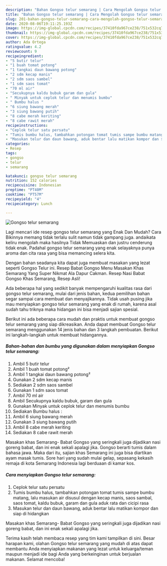 ```yaml
---
description: "Bahan Gongso telur semarang | Cara Mengolah Gongso telur semarang Yang Menggugah Selera"
title: "Bahan Gongso telur semarang | Cara Mengolah Gongso telur semarang Yang Menggugah Selera"
slug: 201-bahan-gongso-telur-semarang-cara-mengolah-gongso-telur-semarang-yang-menggugah-selera
date: 2020-08-06T19:11:25.193Z
image: https://img-global.cpcdn.com/recipes/37410fda967ce238/751x532cq70/gongso-telur-semarang-foto-resep-utama.jpg
thumbnail: https://img-global.cpcdn.com/recipes/37410fda967ce238/751x532cq70/gongso-telur-semarang-foto-resep-utama.jpg
cover: https://img-global.cpcdn.com/recipes/37410fda967ce238/751x532cq70/gongso-telur-semarang-foto-resep-utama.jpg
author: Ada Ortega
ratingvalue: 4.2
reviewcount: 9
recipeingredient:
- "5 butir telur"
- "1 buah tomat potong"
- "1 tangkai daun bawang potong"
- "2 sdm kecap manis"
- "2 sdm saos sambel"
- "1 sdm saos tomat"
- "70 ml air"
- "Secukupnya kaldu bubuk garam dan gula"
- " Minyak untuk ceplok telur dan menumis bumbu"
- " Bumbu halus "
- "6 siung bawang merah"
- "3 siung bawang putih"
- "8 cabe merah keriting"
- "8 cabe rawit merah"
recipeinstructions:
- "Ceplok telur satu persatu"
- "Tumis bumbu halus, tambahkan potongan tomat tumis sampe bumbu matang, lalu masukan air disusul dengan kecap manis, saos sambal, saos tomat, kaldu bubuk, garam dan gula aduk rata dan cicipi rasa"
- "Masukan telur dan daun bawang, aduk bentar lalu matikan kompor dan siap di hidangkan"
categories:
- Resep
tags:
- gongso
- telur
- semarang

katakunci: gongso telur semarang 
nutrition: 152 calories
recipecuisine: Indonesian
preptime: "PT40M"
cooktime: "PT57M"
recipeyield: "4"
recipecategory: Lunch

---
```



![Gongso telur semarang](https://img-global.cpcdn.com/recipes/37410fda967ce238/751x532cq70/gongso-telur-semarang-foto-resep-utama.jpg)

Lagi mencari ide resep gongso telur semarang yang Enak Dan Mudah? Cara Bikinnya memang tidak terlalu sulit namun tidak gampang juga. andaikata keliru mengolah maka hasilnya Tidak Memuaskan dan justru cenderung tidak enak. Padahal gongso telur semarang yang enak selayaknya punya aroma dan cita rasa yang bisa memancing selera kita.

Dengan bahan seadanya kita dapat juga membuat masakan yang lezat seperti Gongso Telur ini. Resep Babat Gongso Menu Masakan Khas Semarang Yang Super Nikmat Ala Dapur Cakman. Resep Nasi Babat Gongso Khas Semarang, Resep Asli!

Ada beberapa hal yang sedikit banyak mempengaruhi kualitas rasa dari gongso telur semarang, mulai dari jenis bahan, kedua pemilihan bahan segar sampai cara membuat dan menyajikannya. Tidak usah pusing jika mau menyiapkan gongso telur semarang yang enak di rumah, karena asal sudah tahu triknya maka hidangan ini bisa menjadi sajian spesial.


Berikut ini ada beberapa cara mudah dan praktis untuk membuat gongso telur semarang yang siap dikreasikan. Anda dapat membuat Gongso telur semarang menggunakan 14 jenis bahan dan 3 langkah pembuatan. Berikut ini langkah-langkah untuk membuat hidangannya.

<!--inarticleads1-->

##### Bahan-bahan dan bumbu yang digunakan dalam menyiapkan Gongso telur semarang:

1. Ambil 5 butir telur
1. Ambil 1 buah tomat potong²
1. Ambil 1 tangkai daun bawang potong²
1. Gunakan 2 sdm kecap manis
1. Sediakan 2 sdm saos sambel
1. Gunakan 1 sdm saos tomat
1. Ambil 70 ml air
1. Ambil Secukupnya kaldu bubuk, garam dan gula
1. Gunakan  Minyak untuk ceplok telur dan menumis bumbu
1. Sediakan  Bumbu halus :
1. Ambil 6 siung bawang merah
1. Gunakan 3 siung bawang putih
1. Ambil 8 cabe merah keriting
1. Sediakan 8 cabe rawit merah


Masakan khas Semarang- Babat Gongso yang seringkali juga dijadikan nasi goreng babat, dan ini enak sekali apalagi jika. Gongso berarti tumis dalam bahasa jawa. Maka dari itu, sajian khas Semarang ini juga bisa diartikan ayam masak tumis. Sore hari yang sudah mulai gelap, sepasang kekasih remaja di kota Semarang Indonesia lagi berduaan di kamar kos. 

<!--inarticleads2-->

##### Cara menyiapkan Gongso telur semarang:

1. Ceplok telur satu persatu
1. Tumis bumbu halus, tambahkan potongan tomat tumis sampe bumbu matang, lalu masukan air disusul dengan kecap manis, saos sambal, saos tomat, kaldu bubuk, garam dan gula aduk rata dan cicipi rasa
1. Masukan telur dan daun bawang, aduk bentar lalu matikan kompor dan siap di hidangkan


Masakan khas Semarang- Babat Gongso yang seringkali juga dijadikan nasi goreng babat, dan ini enak sekali apalagi jika. 

Terima kasih telah membaca resep yang tim kami tampilkan di sini. Besar harapan kami, olahan Gongso telur semarang yang mudah di atas dapat membantu Anda menyiapkan makanan yang lezat untuk keluarga/teman maupun menjadi ide bagi Anda yang berkeinginan untuk berjualan makanan. Selamat mencoba!

